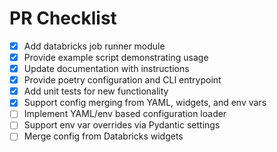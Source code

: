 # PR Checklist

- [x] Add databricks job runner module
- [x] Provide example script demonstrating usage
- [x] Update documentation with instructions
- [x] Provide poetry configuration and CLI entrypoint
- [x] Add unit tests for new functionality
- [x] Support config merging from YAML, widgets, and env vars
- [ ] Implement YAML/env based configuration loader
- [ ] Support env var overrides via Pydantic settings
- [ ] Merge config from Databricks widgets
